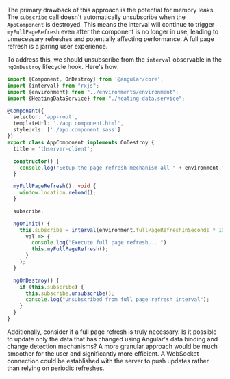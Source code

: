 The primary drawback of this approach is the potential for memory leaks. The `subscribe` call doesn't automatically unsubscribe when the `AppComponent` is destroyed. This means the interval will continue to trigger `myFullPageRefresh` even after the component is no longer in use, leading to unnecessary refreshes and potentially affecting performance. A full page refresh is a jarring user experience.

To address this, we should unsubscribe from the `interval` observable in the `ngOnDestroy` lifecycle hook. Here's how:

```typescript
import {Component, OnDestroy} from '@angular/core';
import {interval} from "rxjs";
import {environment} from "../environments/environment";
import {HeatingDataService} from "./heating-data.service";

@Component({
  selector: 'app-root',
  templateUrl: './app.component.html',
  styleUrls: ['./app.component.sass']
})
export class AppComponent implements OnDestroy {
  title = 'thserver-client';

  constructor() {
    console.log("Setup the page refresh mechanism all " + environment.fullPageRefreshInSeconds + " seconds.");
  }

  myFullPageRefresh(): void {
    window.location.reload();
  }

  subscribe;

  ngOnInit() {
    this.subscribe = interval(environment.fullPageRefreshInSeconds * 1000).subscribe(
      val => {
        console.log("Execute full page refresh... ")
        this.myFullPageRefresh();
      }
    );
  }

  ngOnDestroy() {
    if (this.subscribe) {
      this.subscribe.unsubscribe();
      console.log("Unsubscribed from full page refresh interval");
    }
  }
}
```

Additionally, consider if a full page refresh is truly necessary. Is it possible to update only the data that has changed using Angular's data binding and change detection mechanisms? A more granular approach would be much smoother for the user and significantly more efficient. A WebSocket connection could be established with the server to push updates rather than relying on periodic refreshes.